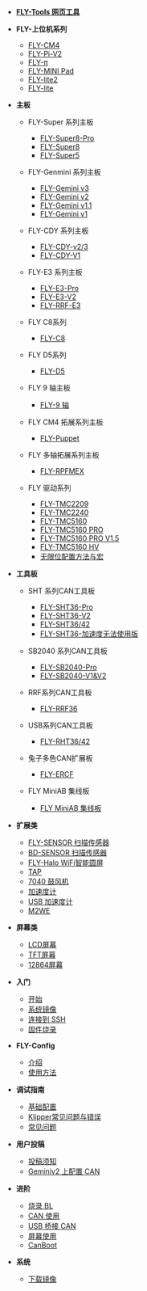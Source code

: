 - [**FLY-Tools 网页工具**](/board/fly_tools/)
- **FLY-上位机系列**
    - [FLY-CM4](/board/fly_cm4/)
    - [FLY-Pi-V2](/board/fly_pi_v2/)
    - [FLY-π](/board/fly_pi/)
    - [FLY-MINI Pad](/board/fly_mini_pad/)
    - [FLY-lite2](/board/fly_pi_lite2/)
    - [FLY-lite](/board/fly_pi_lite/)
  
- **主板**
  - FLY-Super 系列主板
    - [FLY-Super8-Pro](/board/fly_super8_pro/README.md)
    - [FLY-Super8](/board/fly_super8/README.md)
    - [FLY-Super5](/board/fly_super5/README.md)
  
  - FLY-Genmini 系列主板
    - [FLY-Gemini v3](/board/fly_gemini_v3/README.md)
    - [FLY-Gemini v2](/board/fly_gemini_v2/README.md)
    - [FLY-Gemini v1.1](/board/fly_gemini_v1-1/README.md)
    - [FLY-Gemini v1](/board/fly_gemini_v1/README.md)
  
  - FLY-CDY 系列主板
    - [FLY-CDY-v2/3](/board/fly_cdy_v3/README.md)
    - [FLY-CDY-V1](/board/fly_cdy_v1/README.md)
  
  - FLY-E3 系列主板
    - [FLY-E3-Pro](/board/fly_e3_pro/README.md)
    - [FLY-E3-V2](/board/fly_e3_v2/README.md)
    - [FLY-RRF-E3](/board/fly_e3/README.md)
    
  - FLY C8系列
    - [FLY-C8](/board/fly_C8/README.md)
  
  - FLY D5系列
    - [FLY-D5](/board/fly_d5/README.md)
  
  - FLY 9 轴主板
    - [FLY-9 轴](/board/fly_9/)
  
  - FLY CM4 拓展系列主板
    - [FLY-Puppet](/board/fly_puppet/)
  
  - FLY 多轴拓展系列主板
    - [FLY-RPFMEX](/board/fly_rpfmex/)
  
  - FLY 驱动系列
    - [FLY-TMC2209](/board/fly_tmc/2209.md)
    - [FLY-TMC2240](/board/fly_tmc/2240.md)
    - [FLY-TMC5160](/board/fly_tmc/5160.md)
    - [FLY-TMC5160 PRO](/board/fly_tmc/5160PRO.md)
    - [FLY-TMC5160 PRO V1.5](/board/fly_tmc/5160PRO_1.5.md)
    - [FLY-TMC5160 HV](/board/fly_tmc/5160hv.md)
    - [无限位配置方法与宏](/board/fly_tmc/cfg.md)
- **工具板**
  - SHT 系列CAN工具板
    - [FLY-SHT36-Pro](/board/fly_sht36_pro/README.md)
    - [FLY-SHT36-V2](/board/fly_sht_v2/README.md)
    - [FLY-SHT36/42](/board/fly_sht36_42/README.md)
    - [FLY-SHT36-加速度无法使用版](/board/fly_shtadxl/README.md)
  
  - SB2040 系列CAN工具板
    * [FLY-SB2040-Pro](/board/fly_sb2040_pro/README.md)
    * [FLY-SB2040-V1&V2](/board/fly_sb2040/README.md)
  
  - RRF系列CAN工具板
    * [FLY-RRF36](/board/fly_rrf36/README.md)
  
  - USB系列CAN工具板
    * [FLY-RHT36/42](/board/fly_rht36_42/README.md)
  
  - 兔子多色CAN扩展板
    * [FLY-ERCF](/board/fly_ercf/README.md)
  
  - FLY MiniAB 集线板
    * [FLY MiniAB 集线板](/board/miniab_board/README.md)
- **扩展类**
  - [FLY-SENSOR 扫描传感器](/board/fly_sensor/)
  - [BD-SENSOR 扫描传感器](/board/bd_sensor/)
  - [FLY-Halo WiFi智能圆屏](/board/fly_halo/)
  - [TAP](/advanced/TAP.md)
  - [7040 鼓风机](/advanced/7040.md)
  - [加速度计](/advanced/Accelerometer.md)
  - [USB 加速度计](/advanced/usbadxl.md)
  - [M2WE](/board/fly_m2we/)
- **屏幕类**
  * [LCD屏幕](/advanced/lcd.md)
  * [TFT屏幕](/advanced/tft.md)
  * [12864屏幕](/advanced/12864.md)
- **入门**
  - [开始](README)
  - [系统镜像](/introduction/system.md)
  - [连接到 SSH](/introduction/conntossh.md)
  - [固件烧录](/introduction/firmware.md)
- **FLY-Config**
  - [介绍](/fly_config/README)
  - [使用方法](/fly_config/Instructions.md)
- **调试指南**
  - [基础配置](/guide/configs.md)
  - [Klipper常见问题与错误](/guide/klippererro/problem)
  - [常见问题](/guide/what.md)
- **用户投稿**
  - [投稿须知](/users/README)
  - [Geminiv2 上配置 CAN](/users/geminiv2_can.md)
- **进阶**
  - [烧录 BL](/advanced/flashbl.md)
  - [CAN 使用](/advanced/can.md)
  - [USB 桥接 CAN](/advanced/usb2can.md)
  - [屏幕使用](/advanced/screen.md)
  - [CanBoot](/advanced/canboot.md)
- **系统**
  - [下载镜像](/introduction/downloadimg.md)
